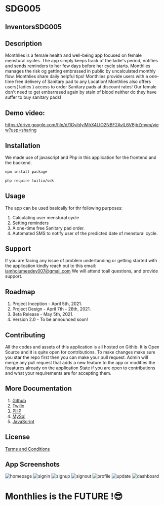 # SDG005
## InventorsSDG005


## Description
Monthlies is a female health and well-being app focused on female menstural cycles.
The app simply keeps track of the ladie's period, notifies and sends reminders to her few days before her cycle starts.
Monthlies manages the risk og getting embrassed in public by uncalculated monthly flow.
Monthlies share daily helpful tips!
Monthlies provide users with a one-time free delivery of Sanitary pad to any Location!
Monthlies also offers users( ladies ) access to order Sanitary pads at discount rates!
Our female don't need to get embarrased again by stain of blood neither do they have suffer to buy sanitary pads! 

## Demo video:
  https://drive.google.com/file/d/1GyihIylMhX4LIO2NBF2AvlL6VBjbZmvm/view?usp=sharing
  
## Installation
We made use of javascript and Php in this application for the frontend and the backend.
```bash
npm install package
```
```bash
php require twilio/sdk
```

## Usage
The app can be used basically for thr following purposes:
1. Calculating user menstural cycle
2. Setting reminders 
3. A one-time free Sanitary pad order.
4. Automated SMS to notify user of the predicted date of menstural cycle.

## Support
If you are facing any issue of problem undertanding or getting started with the application
kindly reach out to this email: iamholumeedey007@gmail.com
We will attend toall questions, and provide support. 

## Roadmap
1. Project Inception - April 5th, 2021.
2. Project Design - April 7th - 28th, 2021.
3. Beta Release - May 5th, 2021.
4. Version 2.0 - To be announced soon!

## Contributing
All the codes and assets of this application is all hosted on Githib.
It is Open Source and it is quite open for contributions.
To make changes make sure you star the repo first then you can make your pull request.
Admin will merge any pull request that adds a new feature to the app or modifies the feaatures already on the application
State if you are open to contributions and what your requirements are for accepting them.

## More Documentation
1. [Github](https:github.com)
2. [Twilio](https:twilio.com)
3. [PHP](https:github.com)
4. [MySql](https:github.com)
5. [JavaScript](https:github.com)




## License
[Terms and Conditions](https://choosealicense.com/licenses/gpl-3.0/#)

## App Screenshots

![homepage](https://user-images.githubusercontent.com/40125098/117017496-8b57a100-aceb-11eb-81c4-76820efdf4a4.png) ![signin](https://user-images.githubusercontent.com/40125098/117017711-b9d57c00-aceb-11eb-9fe3-e261d1777730.png) ![signup](https://user-images.githubusercontent.com/40125098/117017809-d1146980-aceb-11eb-80cb-6f98ab5ff15c.png)
![signout](https://user-images.githubusercontent.com/40125098/117017739-bf32c680-aceb-11eb-8475-900ed721cd62.png)
![profile](https://user-images.githubusercontent.com/40125098/117017885-e38ea300-aceb-11eb-9f35-fc7f8d1e03d1.png)
![update](https://user-images.githubusercontent.com/40125098/117017899-e7bac080-aceb-11eb-98d2-cf36bf748b1e.png)
![dashboard](https://user-images.githubusercontent.com/40125098/117017917-ebe6de00-aceb-11eb-8272-ec390d18fdfd.png)


# Monthlies is the FUTURE !😎

